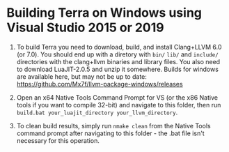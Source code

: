 
Building Terra on Windows using Visual Studio 2015 or 2019
==================================================

1. To build Terra you need to download, build, and install Clang+LLVM 6.0 (or 7.0). You should end up with a diretory with `bin/` `lib/` and `include/` directories with the clang+llvm binaries and library files. You also need to download LuaJIT-2.0.5 and unzip it somewhere. Builds for windows are available here, but may not be up to date: https://github.com/Mx7f/llvm-package-windows/releases

2. Open an x64 Native Tools Command Prompt for VS (or the x86 Native tools if you want to compile 32-bit) and navigate to this folder, then run `build.bat your_luajit_directory your_llvm_directory`.
 
3. To clean build results, simply run `nmake clean` from the Native Tools command prompt after navigating to this folder - the .bat file isn't necessary for this operation.